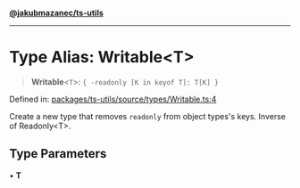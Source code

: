 [**@jakubmazanec/ts-utils**](../README.md)

---

# Type Alias: Writable\<T\>

> **Writable**\<`T`\>: `{ -readonly [K in keyof T]: T[K] }`

Defined in:
[packages/ts-utils/source/types/Writable.ts:4](https://github.com/jakubmazanec/tools/blob/b70ba93afff7f67760159378262d2c0b19cfed9e/packages/ts-utils/source/types/Writable.ts#L4)

Create a new type that removes `readonly` from object types's keys. Inverse of Readonly\<T\>.

## Type Parameters

• **T**
